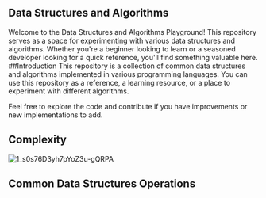 ## Data Structures and Algorithms
Welcome to the Data Structures and Algorithms Playground! This repository serves as a space for experimenting with various data structures and algorithms. Whether you're a beginner looking to learn or a seasoned developer looking for a quick reference, you'll find something valuable here.
##Introduction
This repository is a collection of common data structures and algorithms implemented in various programming languages. You can use this repository as a reference, a learning resource, or a place to experiment with different algorithms.

Feel free to explore the code and contribute if you have improvements or new implementations to add.
## Complexity
![1_s0s76D3yh7pYoZ3u-gQRPA](https://github.com/user-attachments/assets/1f87e035-2ce5-4d1f-9627-d008cbe56e24)
## Common Data Structures Operations


